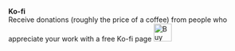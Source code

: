 <strong>Ko-fi</Strong><br> Receive donations (roughly the price of a coffee) from people who appreciate your work with a free Ko-fi page
<a href='https://ko-fi.com/A1032Q87' target='_blank'><img height='36' style='border:0px;height:36px;' src='https://az743702.vo.msecnd.net/cdn/kofi3.png?v=1' border='0' alt='Buy Me a Coffee at ko-fi.com' /></a>

